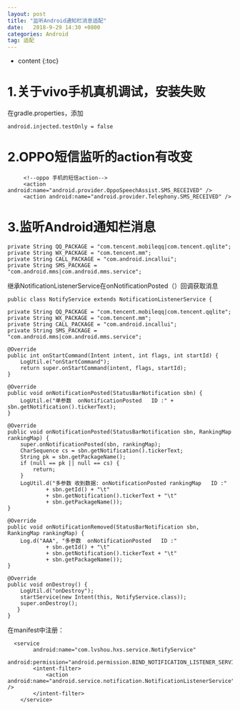 ```yaml
---
layout: post
title: "监听Android通知栏消息适配"
date:   2018-9-29 14:30 +0800
categories: Android
tag: 适配
---
```


* content
{:toc}

1.关于vivo手机真机调试，安装失败
==================================

在gradle.properties，添加
	
	android.injected.testOnly = false


2.OPPO短信监听的action有改变
==================================
		 <!--oppo 手机的短信action-->
         <action android:name="android.provider.OppoSpeechAssist.SMS_RECEIVED" />
         <action android:name="android.provider.Telephony.SMS_RECEIVED" />

3.监听Android通知栏消息
==================================

    private String QQ_PACKAGE = "com.tencent.mobileqq|com.tencent.qqlite";
    private String WX_PACKAGE = "com.tencent.mm";
    private String CALL_PACKAGE = "com.android.incallui";
    private String SMS_PACKAGE = "com.android.mms|com.android.mms.service";

继承NotificationListenerService在onNotificationPosted（）回调获取消息

	public class NotifyService extends NotificationListenerService {

    private String QQ_PACKAGE = "com.tencent.mobileqq|com.tencent.qqlite";
    private String WX_PACKAGE = "com.tencent.mm";
    private String CALL_PACKAGE = "com.android.incallui";
    private String SMS_PACKAGE = "com.android.mms|com.android.mms.service";

    @Override
    public int onStartCommand(Intent intent, int flags, int startId) {
        LogUtil.e("onStartCommand");
        return super.onStartCommand(intent, flags, startId);
    }

    @Override
    public void onNotificationPosted(StatusBarNotification sbn) {
        LogUtil.e("单参数  onNotificationPosted   ID :" + sbn.getNotification().tickerText);
    }

    @Override
    public void onNotificationPosted(StatusBarNotification sbn, RankingMap rankingMap) {
        super.onNotificationPosted(sbn, rankingMap);
        CharSequence cs = sbn.getNotification().tickerText;
        String pk = sbn.getPackageName();
        if (null == pk || null == cs) {
            return;
        }
        LogUtil.d("多参数 收到数据: onNotificationPosted rankingMap   ID :"
                + sbn.getId() + "\t"
                + sbn.getNotification().tickerText + "\t"
                + sbn.getPackageName());
    }

    @Override
    public void onNotificationRemoved(StatusBarNotification sbn, RankingMap rankingMap) {
        Log.d("AAA", "多参数  onNotificationPosted   ID :"
                + sbn.getId() + "\t"
                + sbn.getNotification().tickerText + "\t"
                + sbn.getPackageName());
    }

    @Override
    public void onDestroy() {
        LogUtil.d("onDestroy");
        startService(new Intent(this, NotifyService.class));
        super.onDestroy();
       }
	}

  在manifest中注册：

	  <service
            android:name="com.lvshou.hxs.service.NotifyService"
            android:permission="android.permission.BIND_NOTIFICATION_LISTENER_SERVICE">
            <intent-filter>
                <action android:name="android.service.notification.NotificationListenerService" />
            </intent-filter>
        </service>




